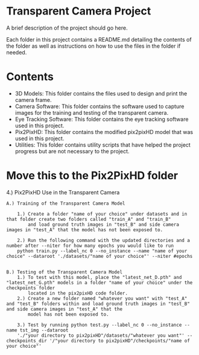# Transparent Camera Project

A brief description of the project should go here.

Each folder in this project contains a README.md detailing the contents of the folder as well as instructions on how to use the files in the folder if needed.

# Contents
- 3D Models:  This folder contains the files used to design and print the camera frame.
- Camera Software:  This folder contains the software used to capture images for the training and testing of the transparent camera.
- Eye Tracking Software:  This folder contains the eye tracking software used in this project.
- Pix2PixHD:  This folder contains the modified pix2pixHD model that was used in this project.
- Utilities:  This folder contains utility scripts that have helped the project progress but are not necessary to the project.

# Move this to the Pix2PixHD folder
4.) Pix2PixHD Use in the Transparent Camera  

    A.) Training of the Transparent Camera Model 
    
        1.) Create a folder "name of your choice" under datasets and in that folder create two folders called "train_A" and "train_B" 
            and load ground truth images in "test_B" and side camera images in "test_A" that the model has not been exposed to.  
            
        2.) Run the following command with the updated directories and a number after --niter for how many epochs you would like to run
        python train.py --label_nc 0 --no_instance --name "name of your choice" --dataroot './datasets/"name of your choice"' --niter #epochs


    B.) Testing of the Transparent Camera Model  
        1.) To test with this model, place the "latest_net_D.pth" and "latest_net_G.pth" models in a folder "name of your choice" under the checkpoints folder   
            located in the pix2pixHD code folder.  
        2.) Create a new folder named "whatever you want" with "test_A" and "test_B" folders within and load ground truth images in "test_B" and side camera images in "test_A" that the  
            model has not been exposed to. 

        3.) Test by running python test.py --label_nc 0 --no_instance --name tst_img --dataroot   
        './"your directory to pix2pixHD"/datasets/"whatever you want"' --checkpoints_dir '/"your directory to pix2pixHD"/checkpoints/"name of your choice"'  
